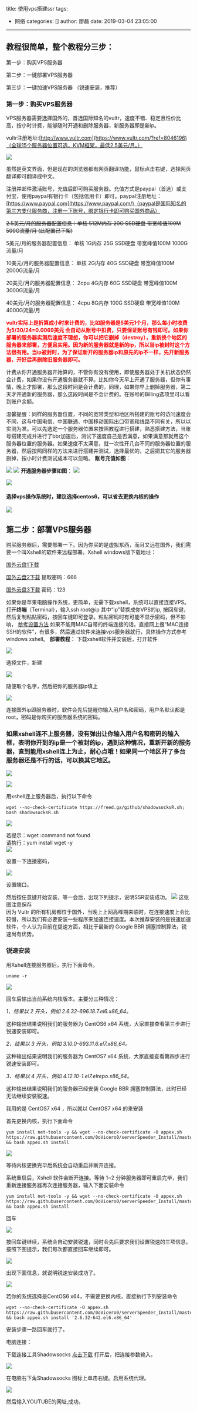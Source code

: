 title: 使用vps搭建ssr
tags:
  - 网络
categories: []
author: 廖磊
date: 2019-03-04 23:05:00
---

## **教程很简单，整个教程分三步**：
第一步：购买VPS服务器

第二步：一键部署VPS服务器

第三步：一键加速VPS服务器 （锐速安装，推荐）

### **第一步：购买VPS服务器**

VPS服务器需要选择国外的，首选国际知名的vultr，速度不错、稳定且性价比高，按小时计费，能够随时开通和删除服务器，新服务器即是新ip。

vultr注册地址:[http://www.vultr.com](https://www.vultr.com/?ref=8046196)（全球15个服务器位置可选，KVM框架，最低2.5美元/月。）

![](https://www.vultr.com/media/banner_1.png)

虽然是英文界面，但是现在的浏览器都有网页翻译功能，鼠标点击右键，选择网页翻译即可翻译成中文。

注册并邮件激活账号，充值后即可购买服务器。充值方式是paypal（首选）或支付宝，使用paypal有银行卡（包括信用卡）即可。paypal注册地址：[https://www.paypal.com](https://www.paypal.com/)（paypal是国际知名的第三方支付服务商，注册一下账号，绑定银行卡即可购买国外商品）

~~2.5美元/月的服务器配置信息：单核 512M内存 20G SSD硬盘 带宽峰值100M 500G流量/月 (此配置已下架)~~

5美元/月的服务器配置信息： 单核 1G内存 25G SSD硬盘 带宽峰值100M 1000G流量/月

10美元/月的服务器配置信息： 单核 2G内存 40G SSD硬盘 带宽峰值100M 2000G流量/月

20美元/月的服务器配置信息： 2cpu 4G内存 60G SSD硬盘 带宽峰值100M 3000G流量/月

40美元/月的服务器配置信息： 4cpu 8G内存 100G SSD硬盘 带宽峰值100M 4000G流量/月

**<font color="red">vultr实际上是折算成小时来计费的，比如服务器是5美元1个月，那么每小时收费为5/30/24=0.0069美元 会自动从账号中扣费，只要保证账号有钱即可。如果你部署的服务器实测后速度不理想，你可以把它删掉（destroy），重新换个地区的服务器来部署，方便且实用。因为新的服务器就是新的ip，所以当ip被封时这个方法很有用。当ip被封时，为了保证新开的服务器ip和原先的ip不一样，先开新服务器，开好后再删除旧服务器即可。</font>**

计费从你开通服务器开始算的，不管你有没有使用，即使服务器处于关机状态仍然会计费，如果你没有开通服务器就不算。比如你今天早上开通了服务器，但你有事情，晚上才部署，那么这段时间是会计费的。同理，如果你早上删掉服务器，第二天才开通新的服务器，那么这段时间是不会计费的。在账号的Billing选项里可以看到账户余额。

温馨提醒：同样的服务器位置，不同的宽带类型和地区所搭建的账号的访问速度会不同，这与中国电信、中国联通、中国移动国际出口带宽和线路不同有关，所以以实测为准。可以先选定一个服务器位置来按照教程进行搭建，熟悉搭建方法，当账号搭建完成并进行了bbr加速后，测试下速度自己是否满意，如果满意那就用这个服务器位置的服务器。如果速度不太满意，就一次性开几台不同的服务器位置的服务器，然后按照同样的方法来进行搭建并测试，选择最优的，之后把其它的服务器删掉，按小时计费测试成本可以忽略。
**账号充值如图**：

![](https://raw.githubusercontent.com/Alvin9999/pac2/master/pp100.png)
![](https://raw.githubusercontent.com/Alvin9999/pac2/master/pp101.png)
**开通服务器步骤如图**：
![](https://raw.githubusercontent.com/Alvin9999/crp_up/master/pac%E6%95%99%E7%A8%8B01.png)

![](https://raw.githubusercontent.com/Alvin9999/crp_up/master/pac%E6%95%99%E7%A8%8B02.png)

#### 选择vps操作系统时，建议选择centos6，可以省去更换内核的操作

![](https://raw.githubusercontent.com/Alvin9999/crp_up/master/pac%E6%95%99%E7%A8%8B04.png)
## **第二步：部署VPS服务器**


购买服务器后，需要部署一下。因为你买的是虚拟东西，而且又远在国外，我们需要一个叫Xshell的软件来远程部署。Xshell windows版下载地址：

[国外云盘1下载](http://45.32.141.248:8000/f/d91974d046/)

[国外云盘2下载](https://nofile.io/f/eb5dUzYMQK4/Xshell_setup_wm.exe) 提取密码：666

[国外云盘3下载](https://www.adrive.com/public/NdK3Ez/Xshell_setup_wm.exe) 密码：123

如果你是苹果电脑操作系统，更简单，无需下载xshell，系统可以直接连接VPS。打开**终端**（Terminal），输入ssh root@ip 其中“ip”替换成你VPS的ip, 按回车键，然后复制粘贴密码，按回车键即可登录。粘贴密码时有可能不显示密码，但不影响， [参考设置方法](http://www.cnblogs.com/ghj1976/archive/2013/04/19/3030159.html) 如果不能用MAC自带的终端连接的话，直接网上搜“MAC连接SSH的软件”，有很多，然后通过软件来连接vps服务器就行，具体操作方式参考windows xshell。
**部署教程：**
下载xshell软件并安装后，打开软件

[![](https://raw.githubusercontent.com/Alvin9999/PAC/master/xshell11.png)](https://raw.githubusercontent.com/Alvin9999/PAC/master/xshell11.png)

选择文件，新建

[![](https://raw.githubusercontent.com/Alvin9999/PAC/master/xshell12.png)](https://raw.githubusercontent.com/Alvin9999/PAC/master/xshell12.png)

随便取个名字，然后把你的服务器ip填上

[![](https://raw.githubusercontent.com/Alvin9999/PAC/master/xshell13.png)](https://raw.githubusercontent.com/Alvin9999/PAC/master/xshell13.png)

连接国外ip即服务器时，软件会先后提醒你输入用户名和密码，用户名默认都是root，密码是你购买的服务器系统的密码。

### 如果xshell连不上服务器，没有弹出让你输入用户名和密码的输入框，表明你开到的ip是一个被封的ip，遇到这种情况，重新开新的服务器，直到能用xshell连上为止，耐心点哦！如果同一个地区开了多台服务器还是不行的话，可以换其它地区。

[![](https://raw.githubusercontent.com/Alvin9999/PAC/master/xshell14.png)](https://raw.githubusercontent.com/Alvin9999/PAC/master/xshell14.png)

[![](https://raw.githubusercontent.com/Alvin9999/PAC/master/ss/xshell2.png)](https://raw.githubusercontent.com/Alvin9999/PAC/master/ss/xshell2.png)

用xshell连上服务器后，执行以下命令
```
wget --no-check-certificate https://freed.ga/github/shadowsocksR.sh; bash shadowsocksR.sh
```
[![](https://www.baishitou.cn/wp-content/uploads/2019/04/null20190416111750.jpg)](https://www.baishitou.cn/wp-content/uploads/2019/04/null20190416111750.jpg)

若提示：wget :command not found  
请执行：yum install wget -y  
[![](https://www.baishitou.cn/wp-content/uploads/2019/04/null20190416111931.jpg)](https://www.baishitou.cn/wp-content/uploads/2019/04/null20190416111931.jpg)

设置一下连接密码，

[![](https://www.baishitou.cn/wp-content/uploads/2019/04/null20190416112048.jpg)](https://www.baishitou.cn/wp-content/uploads/2019/04/null20190416112048.jpg)

设置端口。

然后按任意键开始安装，等一会后，出现下列提示，说明SSR安装成功。
![](https://www.baishitou.cn/wp-content/uploads/2018/03/QQ%E6%88%AA%E5%9B%BE20180802123036.jpg)
这张图注意保存  
因为 Vultr 的所有机房都位于国外，当晚上上网高峰期来临时，在连接速度上会比较慢，所以我们有必要安装一些程序来加速连接速度。本次推荐安装的是锐速加速软件，个人认为目前在提速方面，相比于最新的 Google BBR 拥塞控制算法，锐速尚有优势。
###  锐速安装
用Xshell连接服务器后，执行下面命令。

```
uname -r
```

[![](https://www.baishitou.cn/wp-content/uploads/2019/04/null20190416104151.jpg)](https://www.baishitou.cn/wp-content/uploads/2019/04/null20190416104151.jpg)

回车后输出当前系统内核版本。主要分三种情况：

_1、结果以 2 开头，例如 2.6.32-696.18.7.el6.x86_64。_

这种输出结果说明我们的服务器为 CentOS6 x64 系统，大家直接查看第三步进行锐速安装即可。

_2、结果以 3 开头，例如 3.10.0-693.11.6.el7.x86_64。_

这种输出结果说明我们的服务器为 CentOS7 x64 系统，大家直接查看第四步进行锐速安装即可。

_3、结果以 4 开头，例如 4.12.10-1.el7.elrepo.x86_64。_

这种输出结果说明我们的服务器已经安装 Google BBR 拥塞控制算法，此时已经无法继续安装锐速。

我用的是 CentOS7 x64 ，所以就以 CentOS7 x64 的来安装

首先更换内核，执行下面命令

```
yum install net-tools -y && wget --no-check-certificate -O appex.sh https://raw.githubusercontent.com/0oVicero0/serverSpeeder_Install/master/appex.sh && bash appex.sh install
```

[![](https://www.baishitou.cn/wp-content/uploads/2019/04/null20190416105731.jpg)](https://www.baishitou.cn/wp-content/uploads/2019/04/null20190416105731.jpg)

等待内核更换完毕后系统会自动重启并断开连接。

系统重启后，Xshell 软件会断开连接。等待 1~2 分钟服务器即可重启完毕，我们重新连接服务器再次连接服务器，输入下面安装命令

```
yum install net-tools -y && wget --no-check-certificate -O appex.sh https://raw.githubusercontent.com/0oVicero0/serverSpeeder_Install/master/appex.sh && bash appex.sh install
```

回车

[![](https://www.baishitou.cn/wp-content/uploads/2019/04/null20190416103832.jpg)](https://www.baishitou.cn/wp-content/uploads/2019/04/null20190416103832.jpg)

按回车键继续，系统会自动安装锐速，同时会先后要求我们设置锐速的三项信息。按照下图提示，我们每次都直接回车继续即可。

[![](https://www.baishitou.cn/wp-content/uploads/2019/04/null20190416103917.jpg)](https://www.baishitou.cn/wp-content/uploads/2019/04/null20190416103917.jpg)

出现下面信息，就说明锐速安装成功了。

[![](https://www.baishitou.cn/wp-content/uploads/2019/04/null20190416104011.jpg)](https://www.baishitou.cn/wp-content/uploads/2019/04/null20190416104011.jpg)

若你的系统选择是CentOS6 x64，不需要更换内核，直接执行下列安装命令

```
wget --no-check-certificate -O appex.sh https://raw.githubusercontent.com/0oVicero0/serverSpeeder_Install/master/appex.sh && bash appex.sh install '2.6.32-642.el6.x86_64'
```

安装步骤一路回车就行了。

电脑连接：

下载连接工具Shadowsocks
[点击下载](https://www.baishitou.cn/download/2675/)
打开后，把连接参数输入。

[![](https://www.baishitou.cn/wp-content/uploads/2019/04/null20190416112946.jpg)](https://www.baishitou.cn/wp-content/uploads/2019/04/null20190416112946.jpg)

在电脑右下角Shadowsocks 图标上单击右键。启用系统代理。

[![](https://www.baishitou.cn/wp-content/uploads/2019/04/null20190416113550.jpg)](https://www.baishitou.cn/wp-content/uploads/2019/04/null20190416113550.jpg)

然后输入YOUTUBE的网址,成功。
